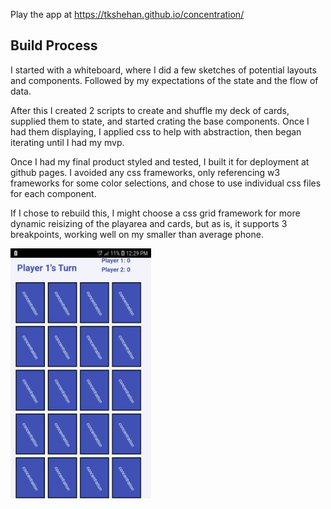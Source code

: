 Play the app at https://tkshehan.github.io/concentration/

## Build Process
I started with a whiteboard, where I did a few sketches of potential layouts and components.
Followed by my expectations of the state and the flow of data.

After this I created 2 scripts to create and shuffle my deck of cards, supplied them to state,
and started crating the base components. Once I had them displaying, I applied css to help with
abstraction, then began iterating until I had my mvp.

Once I had my final product styled and tested, I built it for deployment at github pages.
I avoided any css frameworks, only referencing w3 frameworks for some color selections,
and chose to use individual css files for each component.

If I chose to rebuild this, I might choose a css grid framework for more dynamic reisizing of the playarea and cards,
but as is, it supports 3 breakpoints, working well on my smaller than average phone.

<img src="docs/mobile.jpg" height="400">
